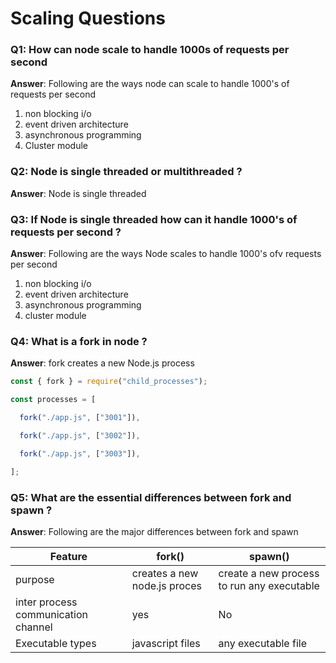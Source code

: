 # Scaling Questions

### Q1: How can node scale to handle 1000s of requests per second 

**Answer**: Following are the ways node can scale to handle 1000's of requests per second 

1. non blocking i/o
2. event driven architecture
3. asynchronous programming
4. Cluster module 

### Q2: Node is single threaded or multithreaded ? 

**Answer**: Node is single threaded 

### Q3: If Node is single threaded how can it handle 1000's of requests per second ? 

**Answer**: Following are the ways Node scales to handle 1000's ofv requests per second 

1.  non blocking i/o
2. event driven architecture
3. asynchronous programming
4. cluster module 

### Q4: What is a fork in node ? 

**Answer**: fork creates a new Node.js process 

```javascript
const { fork } = require("child_processes");

const processes = [

  fork("./app.js", ["3001"]),

  fork("./app.js", ["3002"]),

  fork("./app.js", ["3003"]),

];
```

### Q5: What are the essential differences between fork and spawn ? 

**Answer**: Following are the major differences between fork and spawn 

| Feature                             | fork()                       | spawn()                                    |
| ----------------------------------- | ---------------------------- | ------------------------------------------ |
| purpose                             | creates a new node.js proces | create a new process to run any executable |
| inter process communication channel | yes                          | No                                         |
| Executable types                    | javascript files             | any executable file                        |

